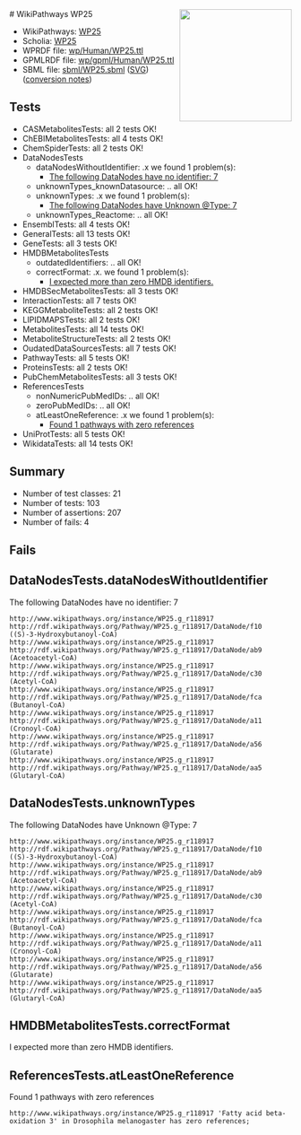 <img style="float: right; width: 200px" src="../logo.png" />
# WikiPathways WP25

* WikiPathways: [WP25](https://identifiers.org/wikipathways:WP25)
* Scholia: [WP25](https://scholia.toolforge.org/wikipathways/WP25)
* WPRDF file: [wp/Human/WP25.ttl](../wp/Human/WP25.ttl)
* GPMLRDF file: [wp/gpml/Human/WP25.ttl](../wp/gpml/Human/WP25.ttl)
* SBML file: [sbml/WP25.sbml](../sbml/WP25.sbml) ([SVG](../sbml/WP25.svg)) ([conversion notes](../sbml/WP25.txt))

## Tests
* CASMetabolitesTests: all 2 tests OK!
* ChEBIMetabolitesTests: all 4 tests OK!
* ChemSpiderTests: all 2 tests OK!
* DataNodesTests
    * dataNodesWithoutIdentifier: .x we found 1 problem(s):
        * [The following DataNodes have no identifier: 7](#d2d32fa6)
    * unknownTypes_knownDatasource: .. all OK!
    * unknownTypes: .x we found 1 problem(s):
        * [The following DataNodes have Unknown @Type: 7](#839973e5)
    * unknownTypes_Reactome: .. all OK!
* EnsemblTests: all 4 tests OK!
* GeneralTests: all 13 tests OK!
* GeneTests: all 3 tests OK!
* HMDBMetabolitesTests
    * outdatedIdentifiers: .. all OK!
    * correctFormat: .x. we found 1 problem(s):
        * [I expected more than zero HMDB identifiers.](#ad154c1e)
* HMDBSecMetabolitesTests: all 3 tests OK!
* InteractionTests: all 7 tests OK!
* KEGGMetaboliteTests: all 2 tests OK!
* LIPIDMAPSTests: all 2 tests OK!
* MetabolitesTests: all 14 tests OK!
* MetaboliteStructureTests: all 2 tests OK!
* OudatedDataSourcesTests: all 7 tests OK!
* PathwayTests: all 5 tests OK!
* ProteinsTests: all 2 tests OK!
* PubChemMetabolitesTests: all 3 tests OK!
* ReferencesTests
    * nonNumericPubMedIDs: .. all OK!
    * zeroPubMedIDs: .. all OK!
    * atLeastOneReference: .x we found 1 problem(s):
        * [Found 1 pathways with zero references](#35eb778e)
* UniProtTests: all 5 tests OK!
* WikidataTests: all 14 tests OK!


## Summary

* Number of test classes: 21
* Number of tests: 103
* Number of assertions: 207
* Number of fails: 4

## Fails

<a name="d2d32fa6" />

## DataNodesTests.dataNodesWithoutIdentifier

The following DataNodes have no identifier: 7
```
http://www.wikipathways.org/instance/WP25.g_r118917 http://rdf.wikipathways.org/Pathway/WP25.g_r118917/DataNode/f10 ((S)-3-Hydroxybutanoyl-CoA)
http://www.wikipathways.org/instance/WP25.g_r118917 http://rdf.wikipathways.org/Pathway/WP25.g_r118917/DataNode/ab9 (Acetoacetyl-CoA)
http://www.wikipathways.org/instance/WP25.g_r118917 http://rdf.wikipathways.org/Pathway/WP25.g_r118917/DataNode/c30 (Acetyl-CoA)
http://www.wikipathways.org/instance/WP25.g_r118917 http://rdf.wikipathways.org/Pathway/WP25.g_r118917/DataNode/fca (Butanoyl-CoA)
http://www.wikipathways.org/instance/WP25.g_r118917 http://rdf.wikipathways.org/Pathway/WP25.g_r118917/DataNode/a11 (Cronoyl-CoA)
http://www.wikipathways.org/instance/WP25.g_r118917 http://rdf.wikipathways.org/Pathway/WP25.g_r118917/DataNode/a56 (Glutarate)
http://www.wikipathways.org/instance/WP25.g_r118917 http://rdf.wikipathways.org/Pathway/WP25.g_r118917/DataNode/aa5 (Glutaryl-CoA)
```

<a name="839973e5" />

## DataNodesTests.unknownTypes

The following DataNodes have Unknown @Type: 7
```
http://www.wikipathways.org/instance/WP25.g_r118917 http://rdf.wikipathways.org/Pathway/WP25.g_r118917/DataNode/f10 ((S)-3-Hydroxybutanoyl-CoA)
http://www.wikipathways.org/instance/WP25.g_r118917 http://rdf.wikipathways.org/Pathway/WP25.g_r118917/DataNode/ab9 (Acetoacetyl-CoA)
http://www.wikipathways.org/instance/WP25.g_r118917 http://rdf.wikipathways.org/Pathway/WP25.g_r118917/DataNode/c30 (Acetyl-CoA)
http://www.wikipathways.org/instance/WP25.g_r118917 http://rdf.wikipathways.org/Pathway/WP25.g_r118917/DataNode/fca (Butanoyl-CoA)
http://www.wikipathways.org/instance/WP25.g_r118917 http://rdf.wikipathways.org/Pathway/WP25.g_r118917/DataNode/a11 (Cronoyl-CoA)
http://www.wikipathways.org/instance/WP25.g_r118917 http://rdf.wikipathways.org/Pathway/WP25.g_r118917/DataNode/a56 (Glutarate)
http://www.wikipathways.org/instance/WP25.g_r118917 http://rdf.wikipathways.org/Pathway/WP25.g_r118917/DataNode/aa5 (Glutaryl-CoA)
```

<a name="ad154c1e" />

## HMDBMetabolitesTests.correctFormat

I expected more than zero HMDB identifiers.
<a name="35eb778e" />

## ReferencesTests.atLeastOneReference

Found 1 pathways with zero references
```
http://www.wikipathways.org/instance/WP25.g_r118917 'Fatty acid beta-oxidation 3' in Drosophila melanogaster has zero references; 
```

